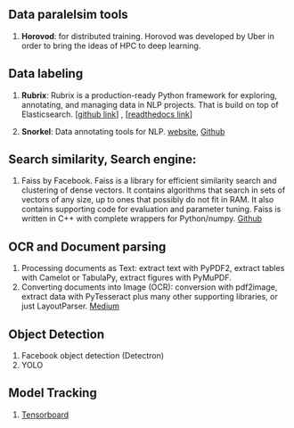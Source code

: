 ## Data paralelsim tools
1. **Horovod**:  for distributed training. Horovod was developed by Uber in order to bring the ideas of HPC to deep learning.


## Data labeling 
1. **Rubrix**: Rubrix is a production-ready Python framework for exploring, annotating, and managing data in NLP projects. That is build on top of Elasticsearch. [[github link](https://github.com/recognai/rubrix)] , [[readthedocs link](https://rubrix.readthedocs.io/en/stable/)]

2. **Snorkel**: Data annotating tools for NLP. [website](https://www.snorkel.org/), [Github](https://github.com/snorkel-team/snorkel-tutorials) 


## Search similarity, Search engine:

1. Faiss by Facebook. Faiss is a library for efficient similarity search and clustering of dense vectors. It contains algorithms that search in sets of vectors of any size, up to ones that possibly do not fit in RAM. It also contains supporting code for evaluation and parameter tuning. Faiss is written in C++ with complete wrappers for Python/numpy. [Github](https://github.com/facebookresearch/faiss)


## OCR and Document parsing
1. Processing documents as Text: extract text with PyPDF2, extract tables with Camelot or TabulaPy, extract figures with PyMuPDF.
2. Converting documents into Image (OCR): conversion with pdf2image, extract data with PyTesseract plus many other supporting libraries, or just LayoutParser.
[Medium](https://towardsdatascience.com/document-parsing-with-python-ocr-75543448e581)


## Object Detection
1. Facebook object detection (Detectron)
2. YOLO


## Model Tracking
1. [Tensorboard](https://pytorch.org/tutorials/intermediate/tensorboard_tutorial.html)




